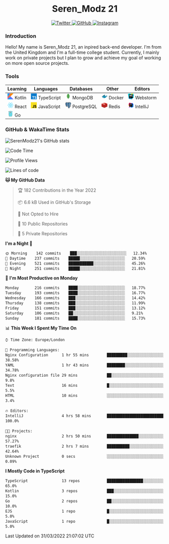 <div align="center">
  <h1>Seren_Modz 21</h1>
  <a href="https://twitter.com/SerenModz21">
    <img alt="Twitter" src="https://img.shields.io/badge/twitter%20-%231DA1F2.svg?&style=for-the-badge&logo=Twitter&logoColor=white">
  </a>
  <a href="https://github.com/SerenModz21">
    <img alt="GitHub" src="https://img.shields.io/badge/github%20-%23121011.svg?&style=for-the-badge&logo=github&logoColor=white">
  </a>
  <a href="https://www.instagram.com/serenmodz21">
    <img alt="Instagram" src="https://img.shields.io/badge/instagram%20-%23E4405F.svg?&style=for-the-badge&logo=Instagram&logoColor=white">
  </a>
</div>

### Introduction

Hello! My name is Seren_Modz 21, an inpired back-end developer. I'm from the United Kingdom and I'm a full-time college student. Currently, I mainly work on private projects but I plan to grow and achieve my goal of working on more open source projects. 

### Tools

 **Learning**                                        | **Languages**                                               | **Databases**                                               | **Other**                                           | **Editors**                                                  
-----------------------------------------------------|-------------------------------------------------------------|-------------------------------------------------------------|-----------------------------------------------------|--------------------------------------------------------------
 <img width="19px" src="./assets/kotlin.svg"> Kotlin | <img width="19px" src="./assets/typescript.svg"> TypeScript | <img width="19px" src="./assets/mongodb.svg"> MongoDB       | <img width="19px" src="./assets/docker.svg"> Docker | <img width="19px" src="./assets/webstorm.svg"> Webstorm      
 <img width="19px" src="./assets/react.svg"> React   | <img width="19px" src="./assets/javascript.svg"> JavaScript | <img width="19px" src="./assets/postgresql.svg"> PostgreSQL | <img width="19px" src="./assets/redis.svg"> Redis   | <img width="19px" src="./assets/intellij-idea.svg"> IntelliJ
 <img width="19px" src="./assets/go.svg"> Go         |                                                             |                                                             |                                                     |                                                                                                               

### GitHub & WakaTime Stats

![SerenModz21's GitHub stats](https://github-readme-stats.vercel.app/api?username=SerenModz21&show_icons=true&theme=dark)

<!--START_SECTION:waka-->
![Code Time](http://img.shields.io/badge/Code%20Time-1%2C334%20hrs%2054%20mins-blue)

![Profile Views](http://img.shields.io/badge/Profile%20Views-10-blue)

![Lines of code](https://img.shields.io/badge/From%20Hello%20World%20I%27ve%20Written-7%20Thousand%20lines%20of%20code-blue)

**🐱 My GitHub Data** 

> 🏆 182 Contributions in the Year 2022
 > 
> 📦 6.6 kB Used in GitHub's Storage 
 > 
> 🚫 Not Opted to Hire
 > 
> 📜 10 Public Repositories 
 > 
> 🔑 5 Private Repositories  
 > 
**I'm a Night 🦉** 

```text
🌞 Morning    142 commits    ███░░░░░░░░░░░░░░░░░░░░░░   12.34% 
🌆 Daytime    237 commits    █████░░░░░░░░░░░░░░░░░░░░   20.59% 
🌃 Evening    521 commits    ███████████░░░░░░░░░░░░░░   45.26% 
🌙 Night      251 commits    █████░░░░░░░░░░░░░░░░░░░░   21.81%

```
📅 **I'm Most Productive on Monday** 

```text
Monday       216 commits    ████░░░░░░░░░░░░░░░░░░░░░   18.77% 
Tuesday      193 commits    ████░░░░░░░░░░░░░░░░░░░░░   16.77% 
Wednesday    166 commits    ███░░░░░░░░░░░░░░░░░░░░░░   14.42% 
Thursday     138 commits    ███░░░░░░░░░░░░░░░░░░░░░░   11.99% 
Friday       151 commits    ███░░░░░░░░░░░░░░░░░░░░░░   13.12% 
Saturday     106 commits    ██░░░░░░░░░░░░░░░░░░░░░░░   9.21% 
Sunday       181 commits    ████░░░░░░░░░░░░░░░░░░░░░   15.73%

```


📊 **This Week I Spent My Time On** 

```text
⌚︎ Time Zone: Europe/London

💬 Programming Languages: 
Nginx Configuration      1 hr 55 mins        █████████░░░░░░░░░░░░░░░░   38.58% 
YAML                     1 hr 43 mins        ████████░░░░░░░░░░░░░░░░░   34.78% 
Nginx configuration file 29 mins             ██░░░░░░░░░░░░░░░░░░░░░░░   9.8% 
Text                     16 mins             █░░░░░░░░░░░░░░░░░░░░░░░░   5.5% 
HTML                     10 mins             ░░░░░░░░░░░░░░░░░░░░░░░░░   3.4%

🔥 Editors: 
IntelliJ                 4 hrs 58 mins       █████████████████████████   100.0%

🐱‍💻 Projects: 
nginx                    2 hrs 50 mins       ██████████████░░░░░░░░░░░   57.27% 
traefik                  2 hrs 7 mins        ██████████░░░░░░░░░░░░░░░   42.64% 
Unknown Project          0 secs              ░░░░░░░░░░░░░░░░░░░░░░░░░   0.09%

```

**I Mostly Code in TypeScript** 

```text
TypeScript               13 repos            ████████████████░░░░░░░░░   65.0% 
Kotlin                   3 repos             ███░░░░░░░░░░░░░░░░░░░░░░   15.0% 
Go                       2 repos             ██░░░░░░░░░░░░░░░░░░░░░░░   10.0% 
EJS                      1 repo              █░░░░░░░░░░░░░░░░░░░░░░░░   5.0% 
JavaScript               1 repo              █░░░░░░░░░░░░░░░░░░░░░░░░   5.0%

```



 Last Updated on 31/03/2022 21:07:02 UTC
<!--END_SECTION:waka-->
